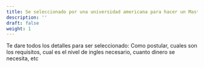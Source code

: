 ```yaml
---
title: Se seleccionado por una universidad americana para hacer un Master en CS
description: ''
draft: false
weight: 1
---
```


Te dare todos los detalles para ser seleccionado: Como postular, cuales son los requisitos, cual es el nivel de ingles necesario, cuanto dinero se necesita, etc